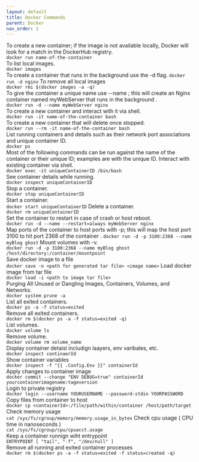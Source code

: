 ```yaml
---
layout: default
title: Docker Commands
parent: Docker
nav_order: 1
---
```

To create a new container; if the image is not available locally, Docker will look for a match in the DockerHub registry.   
`docker run name-of-the-container`   
To list local images.  
`docker images`   
To create a container that runs in the background use the -d flag. 
`docker run -d nginx`
To remove all local images   
```docker rmi $(docker images -a -q)```   
To give the container a unique name use --name ; this will create an Nginx container named myWebServer that runs in the background .   
```docker run -d --name myWebServer nginx```   
To create a new container and interact with it via shell.    
```docker run -it name-of-the-container bash```   
To create a new container that will delete once stopped.    
```docker run --rm -it name-of-the-container bash```  
List running containers and details such as their network port associations and unique container ID.    
```docker ps```   
Most of the following commands can be run against the name of the container or their unique ID; examples are with the unique ID.
Interact with existing container via shell.    
```docker exec -it uniqueContainerID /bin/bash```   
See container details while running.   
```docker inspect uniqueContainerID```   
Stop a container.   
```docker stop uniqueContainerID```   
Start a container.   
```docker start uniqueContainerID```
Delete a container.   
```docker rm uniqueContainerID```    
Set the container to restart in case of crash or host reboot.   
```docker run -d --name --restart=always myWebServer nginx```   
Map ports of the container to host ports with -p; this will map the host port 3100 to hit port 2368 of the container .
```docker run -d -p 3100:2368 --name myBlog ghost```
Mount volumes with -v.   
```docker run -d -p 3100:2368 --name myBlog ghost /host/directory:/container/mountpoint```   
Save docker image to a file    
```docker save -o <path for generated tar file> <image name>```
Load docker image from tar file  
```docker load -i <path to image tar file>```   
Purging All Unused or Dangling Images, Containers, Volumes, and Networks.   
```docker system prune -a```   
List all exited containers.   
```docker ps -a -f status=exited```   
Remove all exited containers.    
```docker rm $(docker ps -a -f status=exited -q)```   
List volumes.   
```docker volume ls```   
Remove volume.   
```docker volume rm volume_name```   
Display container detaisl includign laayers, env varibales, etc.   
```docker inspect continaerId```   
Show container variables   
```docker inspect -f "{{ .Config.Env }}" containerId```   
Apply changes to container image   
```docker commit --change "ENV DEBUG=true" containerId  yourcontainerimagename:tageversion```   
Login to private registry   
```docker login --username YOURUSERNAME --password-stdin YOURPASSWORD```
Copy files from container to host   
```docker cp <containerId>:/file/path/within/container /host/path/target```   
Check memory usage   
```cat /sys/fs/cgroup/memory/memory.usage_in_bytes```
Check cpu usage ( CPU time in nanoseconds )     
```cat /sys/fs/cgroup/cpu/cpuacct.usage```     
Keep a container runnign wiht entrypoint   
```ENTRYPOINT [ "tail", "-f", "/dev/null" ]```   
Remove all running and exited container processes    
```docker rm $(docker ps -a -f status=exited -f status=created -q)```    

